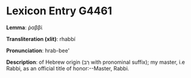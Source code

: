 # Lexicon Entry G4461

**Lemma**: ῥαββί

**Transliteration (xlit)**: rhabbí

**Pronunciation**: hrab-bee'

**Description**:
of Hebrew origin (רַב with pronominal suffix); my master, i.e Rabbi, as an official title of honor:--Master, Rabbi.
